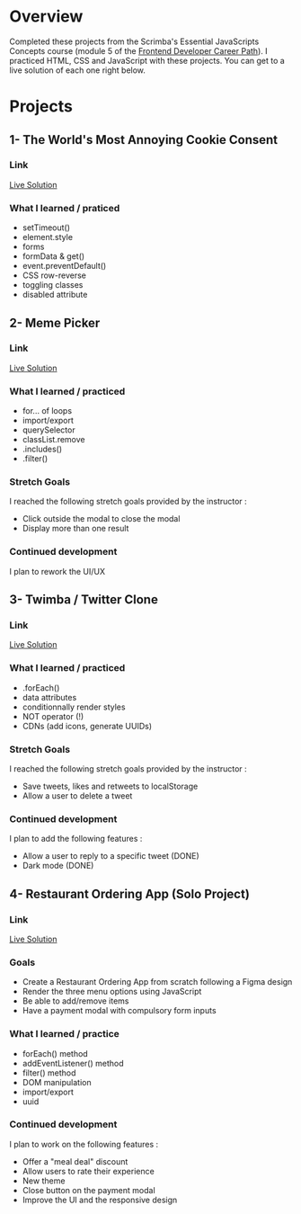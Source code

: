# Overview 

Completed these projects from the Scrimba's Essential JavaScripts Concepts course (module 5 of the [Frontend Developer Career Path](https://scrimba.com/learn/frontend)). I practiced HTML, CSS and JavaScript with these projects. You can get to a live solution of each one right below.

# Projects

## 1- The World's Most Annoying Cookie Consent

### Link

[Live Solution](https://scrimba-cookie-consent-clementb.netlify.app/)

### What I learned / praticed

- setTimeout()
- element.style
- forms
- formData & get()
- event.preventDefault()
- CSS row-reverse
- toggling classes
- disabled attribute

## 2- Meme Picker 

### Link

[Live Solution](https://scrimba-meme-picker-clement-bartholom.netlify.app/)

### What I learned / practiced 

- for... of loops
- import/export
- querySelector
- classList.remove
- .includes()
- .filter()

### Stretch Goals 

I reached the following stretch goals provided by the instructor :

- Click outside the modal to close the modal
- Display more than one result

### Continued development

I plan to rework the UI/UX

## 3- Twimba / Twitter Clone

### Link 

[Live Solution](https://scrimba-twimba-clement-bartholome.netlify.app/)

### What I learned / practiced 

- .forEach()
- data attributes
- conditionnally render styles
- NOT operator (!)
- CDNs (add icons, generate UUIDs)

### Stretch Goals 

I reached the following stretch goals provided by the instructor : 

- Save tweets, likes and retweets to localStorage
- Allow a user to delete a tweet

### Continued development 

I plan to add the following features :

- Allow a user to reply to a specific tweet (DONE)
- Dark mode (DONE)

## 4- Restaurant Ordering App (Solo Project) 

### Link 

[Live Solution](https://restaurant-app-clement-bartholome.netlify.app/)

### Goals 

- Create a Restaurant Ordering App from scratch following a Figma design 
- Render the three menu options using JavaScript 
- Be able to add/remove items
- Have a payment modal with compulsory form inputs

### What I learned / practice 

- forEach() method
- addEventListener() method
- filter() method
- DOM manipulation
- import/export
- uuid

### Continued development 

I plan to work on the following features : 

- Offer a "meal deal" discount
- Allow users to rate their experience
- New theme
- Close button on the payment modal
- Improve the UI and the responsive design 
